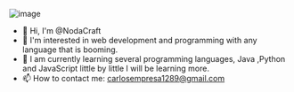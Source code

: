 ![image](https://github.com/NodaCraft/NodaCraft/assets/169986605/a065105d-0e58-4152-80e3-a0d7f6286dbf)




- 👋 Hi, I'm @NodaCraft
- 👀 I'm interested in web development and programming with any language that is booming. 
- 🌱 I am currently learning several programming languages, Java ,Python and JavaScript little by little I will be learning more.
- 📫 How to contact me: carlosempresa1289@gmail.com


